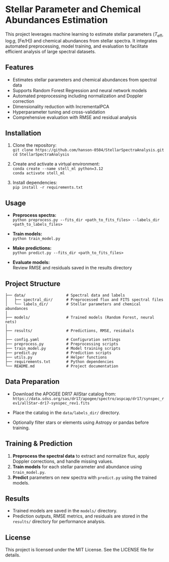 # Stellar Parameter and Chemical Abundances Estimation

This project leverages machine learning to estimate stellar parameters ($T_\text{eff}$, $\log g$, [Fe/H]) and chemical abundances from stellar spectra. It integrates automated preprocessing, model training, and evaluation to facilitate efficient analysis of large spectral datasets.

## Features

- Estimates stellar parameters and chemical abundances from spectral data  
- Supports Random Forest Regression and neural network models  
- Automated preprocessing including normalization and Doppler correction  
- Dimensionality reduction with IncrementalPCA  
- Hyperparameter tuning and cross-validation  
- Comprehensive evaluation with RMSE and residual analysis  

## Installation

1. Clone the repository:  
   `git clone https://github.com/hanson-0504/StellarSpectraAnalysis.git`  
   `cd StellarSpectraAnalysis`

2. Create and activate a virtual environment:  
   `conda create --name stell_ml python=3.12`  
   `conda activate stell_ml`

3. Install dependencies:  
   `pip install -r requirements.txt`

## Usage

- **Preprocess spectra:**  
  `python preprocess.py --fits_dir <path_to_fits_files> --labels_dir <path_to_labels_files>`

- **Train models:**  
  `python train_model.py`

- **Make predictions:**  
  `python predict.py --fits_dir <path_to_fits_files>`

- **Evaluate models:**  
  Review RMSE and residuals saved in the results directory

## Project Structure

```
├── data/                  # Spectral data and labels
│   ├── spectral_dir/      # Preprocessed flux and FITS spectral files
│   └── labels_dir/        # Stellar parameters and chemical abundances
│
├── models/                # Trained models (Random Forest, neural nets)
│
├── results/               # Predictions, RMSE, residuals
│
├── config.yaml            # Configuration settings
├── preprocess.py          # Preprocessing scripts
├── train_model.py         # Model training scripts
├── predict.py             # Prediction scripts
├── utils.py               # Helper functions
├── requirements.txt       # Python dependencies
└── README.md              # Project documentation
```

## Data Preparation

- Download the APOGEE DR17 AllStar catalog from:  
  `https://data.sdss.org/sas/dr17/apogee/spectro/aspcap/dr17/synspec_rev1/allStar-dr17-synspec_rev1.fits`

- Place the catalog in the `data/labels_dir/` directory.

- Optionally filter stars or elements using Astropy or pandas before training.

## Training & Prediction

1. **Preprocess the spectral data** to extract and normalize flux, apply Doppler corrections, and handle missing values.  
2. **Train models** for each stellar parameter and abundance using `train_model.py`.  
3. **Predict** parameters on new spectra with `predict.py` using the trained models.

## Results

- Trained models are saved in the `models/` directory.  
- Prediction outputs, RMSE metrics, and residuals are stored in the `results/` directory for performance analysis.

## License

This project is licensed under the MIT License. See the LICENSE file for details.
